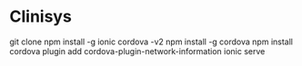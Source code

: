# Clinisys
git clone
npm install -g ionic cordova -v2
npm install -g cordova
npm install
cordova plugin add cordova-plugin-network-information
ionic serve
